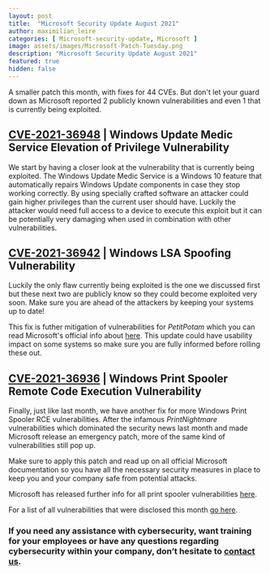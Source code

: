 ```yaml
---
layout: post
title:  "Microsoft Security Update August 2021"
author: maximilian_leire
categories: [ Microsoft-security-update, Microsoft ]
image: assets/images/Microsoft-Patch-Tuesday.png
description: "Microsoft Security Update August 2021"
featured: true
hidden: false
---
```


A smaller patch this month, with fixes for 44 CVEs. But don't let your guard down as Microsoft reported 2 publicly known vulnerabilities and even 1 that is currently being exploited. 

## [CVE-2021-36948](https://portal.msrc.microsoft.com/en-US/security-guidance/advisory/CVE-2021-36948) | Windows Update Medic Service Elevation of Privilege Vulnerability
We start by having a closer look at the vulnerability that is currently being exploited. The Windows Update Medic Service is a Windows 10 feature that automatically repairs Windows Update components in case they stop working correctly. By using specially crafted software an attacker could gain higher privileges than the current user should have. Luckily the attacker would need full access to a device to execute this exploit but it can be potentially very damaging when used in combination with other vulnerabilities.


## [CVE-2021-36942](https://portal.msrc.microsoft.com/en-US/security-guidance/advisory/CVE-2021-36942) | Windows LSA Spoofing Vulnerability
Luckily the only flaw currently being exploited is the one we discussed first but these next two are publicly know so they could become exploited very soon. Make sure you are ahead of the attackers by keeping your systems up to date!

This fix is futher mitigation of vulnerabilities for *PetitPotam* which you can read Microsoft's official info about [here](https://support.microsoft.com/en-us/topic/kb5005413-mitigating-ntlm-relay-attacks-on-active-directory-certificate-services-ad-cs-3612b773-4043-4aa9-b23d-b87910cd3429). This update could have usability impact on some systems so make sure you are fully informed before rolling these out.


## [CVE-2021-36936](https://portal.msrc.microsoft.com/en-US/security-guidance/advisory/CVE-CVE-2021-36936) | Windows Print Spooler Remote Code Execution Vulnerability
Finally, just like last month, we have another fix for more Windows Print Spooler RCE vulnerabilities. After the infamous *PrintNightmare* vulnerabilities which dominated the security news last month and made Microsoft release an emergency patch, more of the same kind of vulnerabilities still pop up.

Make sure to apply this patch and read up on all official Microsoft documentation so you have all the necessary security measures in place to keep you and your company safe from potential attacks.

Microsoft has released further info for all print spooler vulnerabilities [here](https://support.microsoft.com/en-us/topic/kb5005652-manage-new-point-and-print-default-driver-installation-behavior-cve-2021-34481-873642bf-2634-49c5-a23b-6d8e9a302872).



For a list of all vulnerabilities that were disclosed this month [go here](https://msrc.microsoft.com/update-guide).


### If you need any assistance with cybersecurity, want training for your employees or have any questions regarding cybersecurity within your company, don’t hesitate to [contact us](https://www.ordina.be/diensten/security-and-privacy/).